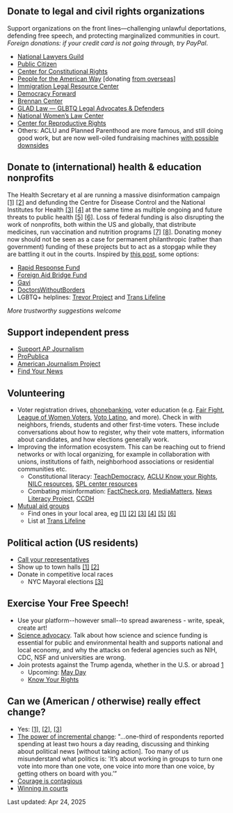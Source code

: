 
 
## Donate to legal and civil rights organizations
Support organizations on the front lines—challenging unlawful deportations, defending free speech, and protecting marginalized communities in court. *Foreign donations: if your credit card is not going through, try PayPal*.
- [National Lawyers Guild](https://www.nlg.org/donate)
- [Public Citizen](https://www.citizen.org/)
- [Center for Constitutional Rights](https://ccrjustice.org/)
- [People for the American Way](https://www.pfaw.org/) [donating [from overseas](https://act.pfaw.org/donate/donate-to-people-for-the-american-way-international/?source=pfaw_faq&&)]
- [Immigration Legal Resource Center](https://www.ilrc.org/who-we-are)
- [Democracy Forward](https://www.democracyforward.org/)
- [Brennan Center](https://www.brennancenter.org/)
- [GLAD Law — GLBTQ Legal Advocates & Defenders](https://www.glad.org/)
- [National Women’s Law Center](https://nwlc.org/)
- [Center for Reproductive Rights](https://reproductiverights.org/)
- Others: ACLU and Planned Parenthood are more famous, and still doing good work, but are now well-oiled fundraising machines [with possible downsides](https://www.newyorker.com/news/our-columnists/the-asymmetry-in-the-abortion-rights-movement)

  
## Donate to (international) health & education nonprofits
The Health Secretary et al are running a massive disinformation campaign [[1]](https://www.npr.org/sections/shots-health-news/2025/03/28/nx-s1-5344010/fda-peter-marks-rfk-jr) [[2]](https://www.theguardian.com/us-news/2025/apr/16/rjk-jr-rise-autism-diagnoses) and defunding the Centre for Disease Control and the National Institutes for Health [[3]](https://www.wired.com/story/cdc-gutted-rif/) [[4]](https://www.nature.com/articles/d41586-025-01099-8) at the same time as multiple ongoing and future threats to public health [[5]](https://healthpolicy-watch.news/us-measles-cases-soar-as-health-secretary-sends-mixed-messages-about-vaccines/) [[6]](https://www.theguardian.com/world/2025/feb/16/monday-briefing-whether-it-becomes-a-pandemic-or-not-the-bird-flu-crisis-warrants-attention). Loss of federal funding is also disrupting the work of nonprofits, both within the US and globally, that distribute medicines, run vaccination and nutrition programs [[7]](https://apnews.com/article/trump-africa-aid-freeze-pepfar-usaid-hiv-d1c34ac35af30e8f680f580f7d1b3029) [[8]](https://www.nytimes.com/2025/02/27/health/usaid-contract-terminations.html). Donating money now should not be seen as a case for permanent philanthropic (rather than government) funding of these projects but to act as a stopgap while they are battling it out in the courts. Inspired by [this post](https://www.scientificdiscovery.dev/p/we-dont-have-to-sit-back-and-just), some options: 

- [Rapid Response Fund](https://www.founderspledge.com/funds/rapid-response-fund)
- [Foreign Aid Bridge Fund](https://www.foreignaidbridgefund.org/)
- [Gavi](https://www.gavi.org/donate)
- [DoctorsWithoutBorders](https://www.doctorswithoutborders.org/)
- LGBTQ+ helplines: [Trevor Project](https://www.thetrevorproject.org/get-help/) and [Trans Lifeline](https://translifeline.org/)

*More trustworthy suggestions welcome*

## Support independent press
- [Support AP Journalism](https://apnews.com/donate)
- [ProPublica](https://www.propublica.org/)
- [American Journalism Project](https://www.theajp.org/our-portfolio/)
- [Find Your News](https://findyournews.org/)

## Volunteering
- Voter registration drives, [phonebanking](https://www.impactive.io/blog/what-is-phone-banking-and-why-is-it-important), voter education (e.g. [Fair Fight](https://www.fairfight.com/lfgv), [League of Women Voters](https://www.lwv.org/), [Voto Latino](https://votolatino.org/understand/), and more). Check in with neighbors, friends, students and other first-time voters. These include conversations about how to register, why their vote matters, information about candidates, and how elections generally work.
- Improving the information ecosystem. This can be reaching out to friend networks or with local organizing, for example in collaboration with unions, institutions of faith, neighborhood associations or residential communities etc.
   - Constitutional literacy: [TeachDemocracy](https://teachdemocracy.org/), [ACLU Know your Rights](https://www.aclu.org/know-your-rights), [NILC resources](https://www.nilc.org/resources), [SPL center resources](https://www.splcenter.org/resources)
   - Combating misinformation: [FactCheck.org](https://www.factcheck.org/), [MediaMatters](https://www.mediamatters.org/about-us), [News Literacy Project](https://newslit.org/), [CCDH](https://counterhate.com/our-work/)
- [Mutual aid groups](https://afsc.org/news/how-create-mutual-aid-network)
   - Find ones in your local area, eg [[1]](https://www.norcalresist.org/) [[2]](https://www.dcmigrantmutualaid.org/) [[3]](https://docs.google.com/spreadsheets/d/e/2PACX-1vSh724qD3iVITCGvd9RBpp5Lkb6Kc6VgWrp8dzzem3lFftnQ_C3E3LY51JLnfrAxj2VMVj3OKMhcHLa/pubhtml?gid=0&single=true) [[4]](https://mutualaid.nyc/mutual-aid-groups/) [[5]](https://linktr.ee/communitykitchenchicago) [[6]](https://docs.google.com/document/d/1bDORfX5FdHRBVa8r3H5SSfXUoOkH_FqhH0NpJqsnV7c/edit?tab=t.0)
   - List at [Trans Lifeline](https://translifeline.org/resource_category/mutual-aid-funds/)

## Political action (US residents)
- [Call your representatives](https://5calls.org/)
- Show up to town halls [[1]](https://indivisible.org/town-hall-resources) [[2]](https://www.lwv.org/blog/your-members-congress-must-attend-town-halls-turn-heat)
- Donate in competitive local races
  - NYC Mayoral elections [[3]](https://region9a.uaw.org/news/dreamnyc)

## Exercise Your Free Speech!
- Use your platform--however small--to spread awareness - write, speak, create art!
- [Science advocacy](https://sciencehomecoming.com/). Talk about how science and science funding is essential for public and environmental health and supports national and local economy, and why the attacks on federal agencies such as NIH, CDC, NSF and universities are wrong.
- Join protests against the Trump agenda, whether in the U.S. or abroad [1](https://www.theguardian.com/world/live/2025/apr/05/hands-off-protests-trump-administration)
  - Upcoming: [May Day](https://maydaystrong.org/)
  - [Know Your Rights](know-your-rights.md#protesting)


## Can we (American / otherwise) really effect change?
- Yes: [[1]](https://omeka.uottawa.ca/recipro/exhibits/show/the-transnational-anti-aparthe/cw-and-anti-apartheid), [[2]](https://en.wikipedia.org/wiki/Opposition_to_United_States_involvement_in_the_Vietnam_War), [[3]](https://en.wikipedia.org/wiki/The_Politics_of_Nonviolent_Action)
- [The power of incremental change](https://www.theguardian.com/commentisfree/2025/mar/14/trump-democrats-political-change):
"...one-third of respondents reported spending at least two hours a day reading, discussing and thinking about political news [without taking action]. Too many of us misunderstand what politics is: 'It’s about working in groups to turn one vote into more than one vote, one voice into more than one voice, by getting others on board with you.’”
- [Courage is contagious](https://www.newyorker.com/news/the-weekend-essay/so-you-want-to-be-a-dissident)
- [Winning in courts](https://www.nytimes.com/interactive/2025/us/trump-administration-lawsuits.html)

Last updated: Apr 24, 2025
